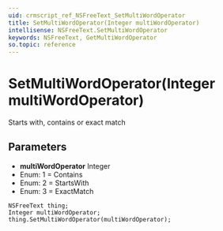 ```yaml
---
uid: crmscript_ref_NSFreeText_SetMultiWordOperator
title: SetMultiWordOperator(Integer multiWordOperator)
intellisense: NSFreeText.SetMultiWordOperator
keywords: NSFreeText, GetMultiWordOperator
so.topic: reference
---
```


# SetMultiWordOperator(Integer multiWordOperator)

Starts with, contains or exact match

## Parameters

* **multiWordOperator** Integer
* Enum: 1 = Contains
* Enum: 2 = StartsWith
* Enum: 3 = ExactMatch

```crmscript
NSFreeText thing;
Integer multiWordOperator;
thing.SetMultiWordOperator(multiWordOperator);
```

